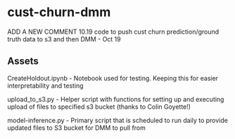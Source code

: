 # cust-churn-dmm

ADD A NEW COMMENT 10.19
code to push cust churn prediction/ground truth data to s3 and then DMM - Oct 19

## Assets

CreateHoldout.ipynb - Notebook used for testing. Keeping this for easier interpretability and testing

upload_to_s3.py - Helper script with functions for setting up and executing upload of files to specified s3 bucket (thanks to Colin Goyette!)

model-inference.py - Primary script that is scheduled to run daily to provide updated files to S3 bucket for DMM to pull from



